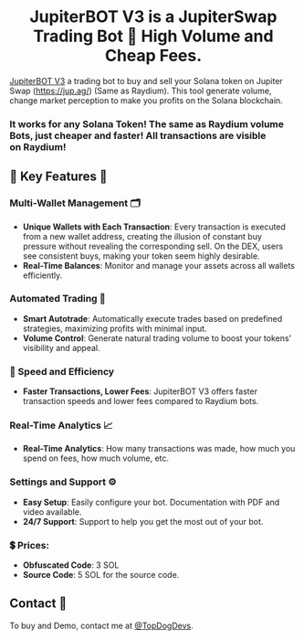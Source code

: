 <h1  align="center">JupiterBOT V3 is a JupiterSwap Trading Bot 🚀 High Volume and Cheap Fees.</h1>

[JupiterBOT V3](https://medium.com/@zengo.q7/jupiter-volume-bot-jupiterbot-v3-82aed488c65e) a trading bot to buy and sell your Solana token on Jupiter Swap (https://jup.ag/) (Same as Raydium). This tool generate volume, change market perception to make you profits on the Solana blockchain.

### It works for any Solana Token! The same as Raydium volume Bots, just cheaper and faster! All transactions are visible on Raydium!


## 🌟 Key Features 🌟

### Multi-Wallet Management 🗂️

- **Unique Wallets with Each Transaction**: Every transaction is executed from a new wallet address, creating the illusion of constant buy pressure without revealing the corresponding sell. On the DEX, users see consistent buys, making your token seem highly desirable.
- **Real-Time Balances**: Monitor and manage your assets across all wallets efficiently.

### Automated Trading 🤖

- **Smart Autotrade**: Automatically execute trades based on predefined strategies, maximizing profits with minimal input.
- **Volume Control**: Generate natural trading volume to boost your tokens' visibility and appeal.

### 🚀 Speed and Efficiency

- **Faster Transactions, Lower Fees**: JupiterBOT V3 offers faster transaction speeds and lower fees compared to Raydium bots.

### Real-Time Analytics 📈

- **Real-Time Analytics**: How many transactions was made, how much you spend on fees, how much volume, etc.

### Settings and Support ⚙️

- **Easy Setup**: Easily configure your bot. Documentation with PDF and video available.
- **24/7 Support**: Support to help you get the most out of your bot.

### 💲 Prices:

- **Obfuscated Code**: 3 SOL
- **Source Code**: 5 SOL for the source code.

## Contact 🏁
To buy and Demo, contact me at [@TopDogDevs](https://t.me/TopDogDevs).
